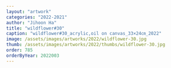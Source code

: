 ```yaml
---
layout: "artwork"
categories: "2022-2021"
author: "Jihoon Ha"
title: "wildflower#30"
caption: "wildflower#30_acrylic,oil on canvas_33×24㎝_2022"
image: /assets/images/artworks/2022/wildflower-30.jpg
thumb: /assets/images/artworks/2022/thumbs/wildflower-30.jpg
order: 785
orderByYear: 2022003
---
```

